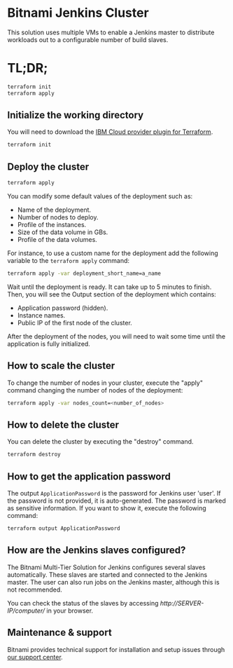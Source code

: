 # Bitnami Jenkins Cluster

This solution uses multiple VMs to enable a Jenkins master to
distribute workloads out to a configurable number of build slaves.

# TL;DR;

```bash
terraform init
terraform apply
```

## Initialize the working directory

You will need to download the [IBM Cloud provider plugin for Terraform](https://github.com/IBM-Cloud/terraform-provider-ibm#user-content-using-the-provider).

```bash
terraform init
```

## Deploy the cluster

```bash
terraform apply
```

You can modify some default values of the deployment such as:
  - Name of the deployment.
  - Number of nodes to deploy.
  - Profile of the instances.
  - Size of the data volume in GBs.
  - Profile of the data volumes.

For instance, to use a custom name for the deployment add the following
variable to the `terraform apply` command:

```bash
terraform apply -var deployment_short_name=a_name
```

Wait until the deployment is ready. It can take up to 5 minutes to finish.
Then, you will see the Output section of the deployment which contains:
  - Application password (hidden).
  - Instance names.
  - Public IP of the first node of the cluster.

After the deployment of the nodes, you will need to wait some time until the
application is fully initialized.

## How to scale the cluster

To change the number of nodes in your cluster, execute the "apply" command
changing the number of nodes of the deployment:

```bash
terraform apply -var nodes_count=<number_of_nodes>
```

## How to delete the cluster

You can delete the cluster by executing the "destroy" command.

```bash
terraform destroy
```

## How to get the application password

The output `ApplicationPassword` is the password for Jenkins user 'user'. If the
password is not provided, it is auto-generated. The password is marked
as sensitive information. If you want to show it, execute the following
command:

```bash
terraform output ApplicationPassword
```

## How are the Jenkins slaves configured?

The Bitnami Multi-Tier Solution for Jenkins configures several slaves
automatically. These slaves are started and connected to the Jenkins
master. The user can also run jobs on the Jenkins master, although this
is not recommended.

You can check the status of the slaves by accessing
*http://SERVER-IP/computer/* in your browser.

## Maintenance & support

Bitnami provides technical support for installation and setup issues through
[our support center](https://bitnami.com/support).
